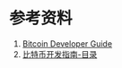 ﻿

# 参考资料
1. [Bitcoin Developer Guide](https://bitcoin.org/en/developer-guide#block-chain)
2. [比特币开发指南-目录](http://8btc.com/article-1756-1.html)